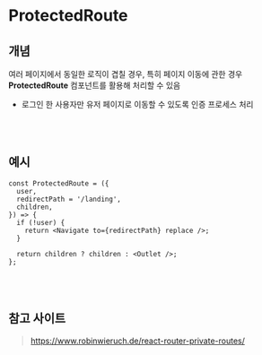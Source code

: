 # ProtectedRoute

## 개념

여러 페이지에서 동일한 로직이 겹칠 경우, 특히 페이지 이동에 관한 경우  
**ProtectedRoute** 컴포넌트를 활용해 처리할 수 있음

* 로그인 한 사용자만 유저 페이지로 이동할 수 있도록 인증 프로세스 처리 

<br><br>

## 예시

```tsx
const ProtectedRoute = ({
  user,
  redirectPath = '/landing',
  children,
}) => {
  if (!user) {
    return <Navigate to={redirectPath} replace />;
  }

  return children ? children : <Outlet />;
};
```


<br><br>

## 참고 사이트

> https://www.robinwieruch.de/react-router-private-routes/
